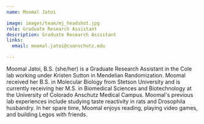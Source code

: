 ```yaml
---
name: Moomal Jatoi

image: images/team/mj_headshot.jpg
role: Graduate Research Assistant
description: Graduate Research Assistant
links:
  email: moomal.jatoi@cuanschutz.edu

---
```

Moomal Jatoi, B.S. (she/her) is a Graduate Research Assistant in the Cole lab working under Kristen Sutton in Mendelian Randomization. Moomal received her B.S. in Molecular Biology from Stetson University and is currently receiving her M.S. in Biomedical Sciences and Biotechnology at the University of Colorado Anschutz Medical Campus. Moomal's previous lab experiences include studying taste reactivity in rats and Drosophila husbandry. In her spare time, Moomal enjoys reading, playing video games, and building Legos with friends.
